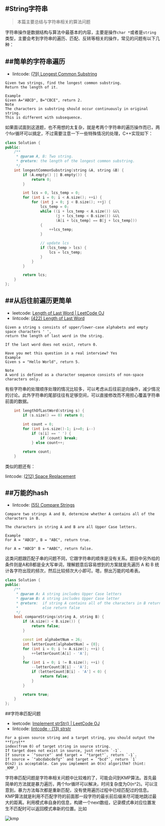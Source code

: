 #String字符串
---
> 本篇主要总结与字符串相关的算法问题

字符串操作是数据结构与算法中最基本的内容，主要是操作`char *`或者是`string`类型，主要会考到字符串的遍历、匹配、反转等相关的操作，常见的问题有以下几种：

##简单的字符串遍历
---
- lintcode: [(79) Longest Common Substring](http://www.lintcode.com/en/problem/longest-common-substring/)

```
Given two strings, find the longest common substring.
Return the length of it.

Example
Given A="ABCD", B="CBCE", return 2.
Note
The characters in substring should occur continuously in original string.
This is different with subsequence.
```
如果面试面到这道题，也不用想的太复杂，就是考两个字符串的遍历操作而已，两个for循环可以搞定，不过需要注意一下一些特殊情况的处理，C++实现如下：

```c++
class Solution {
public:
    /**
     * @param A, B: Two string.
     * @return: the length of the longest common substring.
     */
    int longestCommonSubstring(string &A, string &B) {
        if (A.empty() || B.empty()) {
            return 0;
        }

        int lcs = 0, lcs_temp = 0;
        for (int i = 0; i < A.size(); ++i) {
            for (int j = 0; j < B.size(); ++j) {
                lcs_temp = 0;
                while ((i + lcs_temp < A.size()) &&\
                       (j + lcs_temp < B.size()) &&\
                       (A[i + lcs_temp] == B[j + lcs_temp]))
                {
                    ++lcs_temp;
                }

                // update lcs
                if (lcs_temp > lcs) {
                    lcs = lcs_temp;
                }
            }
        }

        return lcs;
    }
};
```
##从后往前遍历更简单
---
- leetcode: [Length of Last Word | LeetCode OJ](https://leetcode.com/problems/length-of-last-word/)
- lintcode: [(422) Length of Last Word](http://www.lintcode.com/en/problem/length-of-last-word/)

```
Given a string s consists of upper/lower-case alphabets and empty space characters ' ',
return the length of last word in the string.

If the last word does not exist, return 0.

Have you met this question in a real interview? Yes
Example
Given s = "Hello World", return 5.

Note
A word is defined as a character sequence consists of non-space characters only.
```
有些字符串的处理顺序处理的情况比较多，可以考虑从后往前逆向操作，减少情况的讨论。此外字符串的尾部往往有足够空间，可以直接修改而不用担心覆盖字符串前面的数据。
``` c++
    int lengthOfLastWord(string s) {
        if (s.size() == 0) return 0;
       
        int count = 0;
        for (int i=s.size()-1; i>=0; i--)
            if (s[i] == ' ') {
                if (count) break;
            } else count++;

        return count;
    }
```
类似的题还有：

lintcode: [(212) Space Replacement](http://www.lintcode.com/en/problem/space-replacement/)

##万能的hash
---
- lintcode: [(55) Compare Strings](http://www.lintcode.com/en/problem/compare-strings/)
 
```
Compare two strings A and B, determine whether A contains all of the characters in B.

The characters in string A and B are all Upper Case letters.

Example
For A = "ABCD", B = "ABC", return true.

For A = "ABCD" B = "AABC", return false.
```
这类问题跟匹配子串的问题不同，它跟字符串的顺序是没有关系。题目中另外给的条件则是A和B都是全大写单词，理解题意后容易想到的方案就是先遍历 A 和 B 统计各字符出现的频次，然后比较频次大小即可。嗯，祭出万能的哈希表。
```c++
class Solution {
public:
    /**
     * @param A: A string includes Upper Case letters
     * @param B: A string includes Upper Case letter
     * @return:  if string A contains all of the characters in B return true
     *           else return false
     */
    bool compareStrings(string A, string B) {
        if (A.size() < B.size()) {
            return false;
        }

        const int alphabetNum = 26;
        int letterCount[alphabetNum] = {0};
        for (int i = 0; i != A.size(); ++i) {
            ++letterCount[A[i] - 'A'];
        }
        for (int i = 0; i != B.size(); ++i) {
            --letterCount[B[i] - 'A'];
            if (letterCount[B[i] - 'A'] < 0) {
                return false;
            }
        }

        return true;
    }
};
```
##字符串匹配问题
- leetcode: [Implement strStr() | LeetCode OJ](https://leetcode.com/problems/implement-strstr/)
- lintcode: [lintcode - (13) strstr](http://www.lintcode.com/en/problem/strstr/)

```
For a given source string and a target string, you should output the **first**
index(from 0) of target string in source string.
If target does not exist in source, just return `-1`.
If source = `"source"` and target = `"target"`, return `-1`.
If source = `"abcdabcdefg"` and target = `"bcd"`, return `1`
O(n2) is acceptable. Can you implement an O(n) algorithm? (hint: _KMP_)
```
字符串匹配问题是字符串相关问题中比较难的了，可能会问到KMP算法。首先最简单的方法就是暴力遍历，两个for循环可以解决，时间复杂度为O(n^2)。可以注意到，暴力方法每次都是重新匹配，没有使用遍历过程中已经匹配过的信息。KMP算法就是利用不匹配字符的前面那一段字符的最长前后缀来尽可能地跳过最大的距离。利用模式串自身的信息，构建一个next数组，记录模式串对应位置发生不匹配时可以返回模式串新的位置。比如

![kmp](img\kmp-next.pmg)


